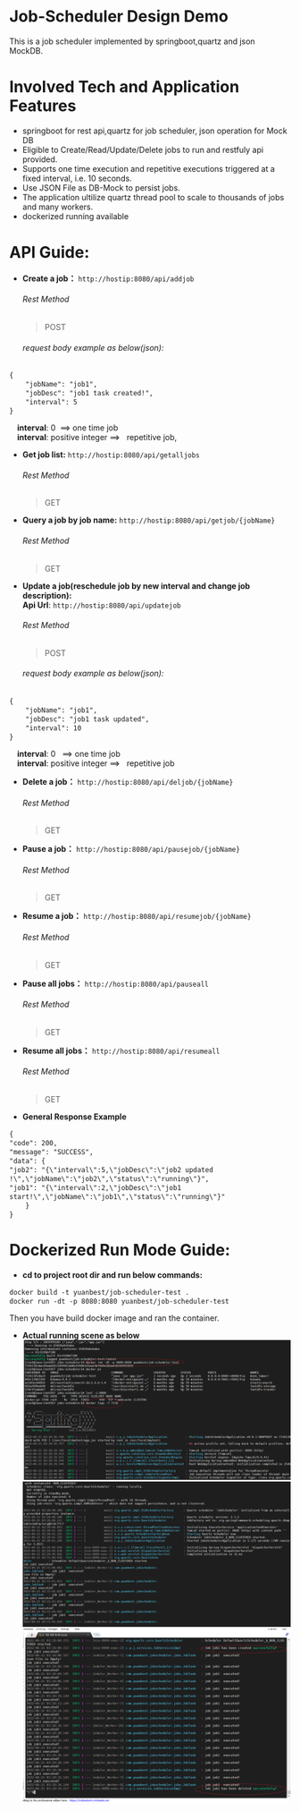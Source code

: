 # Job-Scheduler Design Demo
This is a job scheduler implemented by springboot,quartz and json MockDB.
# Involved Tech and Application Features
* springboot for rest api,quartz for job scheduler, json operation for Mock DB
* Eligible to Create/Read/Update/Delete jobs to run and restfuly api provided.
* Supports one time execution and repetitive executions triggered at a fixed interval,
  i.e. 10 seconds.
* Use JSON File as DB-Mock to persist jobs.
* The application ultilize quartz thread pool to scale to thousands of jobs and many workers.
* dockerized running available 

# API Guide:
- **Create a job：** 
`http://hostip:8080/api/addjob`
  ###### Rest Method
  > POST   <br />   
  ###### request body example as below(json): 
``` 
{
    "jobName": "job1",
    "jobDesc": "job1 task created!",
    "interval": 5
}
```
   &emsp;**interval**: 0  &nbsp;==> one time job  
   &emsp;**interval**: positive integer ==>  &nbsp;  repetitive job,
   
- **Get job list:**
`http://hostip:8080/api/getalljobs`
  ###### Rest Method
  > GET   <br />  
 
- **Query a job by job name:**
`http://hostip:8080/api/getjob/{jobName}`
  ###### Rest Method
  > GET   <br />  
 
- **Update a job(reschedule job by new interval and change job description):**  
   **Api Url**: `http://hostip:8080/api/updatejob`
  ###### Rest Method
  > POST   <br />   
  ###### request body example as below(json): 
``` 
{
    "jobName": "job1",
    "jobDesc": "job1 task updated",
    "interval": 10
}
```
   &emsp;**interval**: 0  &nbsp; ==> one time job  
   &emsp;**interval**: positive integer ==>  &nbsp;  repetitive job  
  
- **Delete a job：**
`http://hostip:8080/api/deljob/{jobName}`
  ###### Rest Method
  > GET   <br />  
- **Pause a job：**
`http://hostip:8080/api/pausejob/{jobName}`
  ###### Rest Method
  > GET   <br />  

- **Resume a job：**
`http://hostip:8080/api/resumejob/{jobName}`
  ###### Rest Method
  > GET   <br />  
- **Pause all jobs：**
`http://hostip:8080/api/pauseall`
  ###### Rest Method
  > GET   <br />  
- **Resume all jobs：**
`http://hostip:8080/api/resumeall`
  ###### Rest Method
  > GET   <br />  
- **General Response Example**
```
{
"code": 200,
"message": "SUCCESS",
"data": {
"job2": "{\"interval\":5,\"jobDesc\":\"job2 updated !\",\"jobName\":\"job2\",\"status\":\"running\"}",
"job1": "{\"interval\":2,\"jobDesc\":\"job1 start!\",\"jobName\":\"job1\",\"status\":\"running\"}"
    }
}
```

# Dockerized Run Mode Guide:
- **cd to project root dir and run below commands:**
```
docker build -t yuanbest/job-scheduler-test .
docker run -dt -p 8080:8080 yuanbest/job-scheduler-test
```
Then you have build docker image and ran the container.

- **Actual running scene as below**
![](./jobscheduler-docker-run-1.PNG)
![](./jobscheduler-docker-run-2.PNG)
![](./jobscheduler-docker-run-3.PNG)

[comment]:![jobscheduler-docker-run-1.PNG](https://s2.loli.net/2022/06/21/ijbA91LGd52gHVs.png)

[comment]:![jobscheduler-docker-run-2.PNG](https://s2.loli.net/2022/06/21/9rp74C2eWSZUynv.png)

[comment]:![jobscheduler-docker-run-3.PNG](https://s2.loli.net/2022/06/21/a4gSIFlEfcUtjrZ.png)